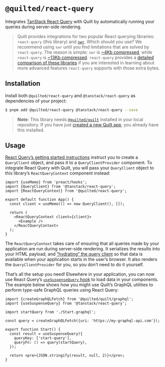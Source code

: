# `@quilted/react-query`

Integrates [TanStack React Query](https://tanstack.com/query/v4) with Quilt by automatically running your queries during server-side rendering.

> Quilt provides integrations for two popular React querying libraries: `react-query` (this library) and [`swr`](../swr). Which should you use? We recommend using `swr` until you find limitations that are solved by `react-query`. The reason is simple: `swr` is [~4Kb compressed](https://bundlephobia.com/package/swr), while `react-query` is [~13Kb compressed](https://bundlephobia.com/package/react-query@3.35.0). `react-query` provides a [detailed comparison of these libraries](https://tanstack.com/query/v4/docs/comparison) if you are interested in learning about more advanced features `react-query` supports with those extra bytes.

## Installation

Install both `@quilted/react-query` and `@tanstack/react-query` as dependencies of your project:

```bash
$ pnpm add @quilted/react-query @tanstack/react-query --save
```

> **Note:** This library needs [`@quilted/quilt`](../../packages/quilt) installed in your local repository. If you have just [created a new Quilt app](../../documentation/getting-started.md), you already have this installed.

## Usage

[React Query’s getting started instructions](https://tanstack.com/query/v4/docs/quick-start) instruct you to create a `QueryClient` object, and pass it to a `QueryClientProvider` component. To integrate React Query with Quilt, you will pass your `QueryClient` object to this library’s `ReactQueryContext` component instead:

```tsx
import {useMemo} from 'preact/hooks';
import {QueryClient} from '@tanstack/react-query';
import {ReactQueryContext} from '@quilted/react-query';

export default function App() {
  const client = useMemo(() => new QueryClient(), []);

  return (
    <ReactQueryContext client={client}>
      <Example />
    </ReactQueryContext>
  );
}
```

The `ReactQueryContext` takes care of ensuring that all queries made by your application are run during server-side rendering. It serializes the results into your HTML payload, and [“hydrating” the query client](https://tanstack.com/query/v4/docs/reference/hydration) so that data is available when your application starts in the user’s browser. It also renders the `QueryClientProvider` for you, so you don’t need to do it yourself.

That’s all the setup you need! Elsewhere in your application, you can now use React Query’s [`useSuspenseQuery` hook](https://tanstack.com/query/v4/docs/reference/useSuspenseQuery) to load data in your components. The example below shows how you might use Quilt’s GraphQL utilities to perform type-safe GraphQL queries using React Query:

```tsx
import {createGraphQLFetch} from '@quilted/quilt/graphql';
import {useSuspenseQuery} from '@tanstack/react-query';

import startQuery from './Start.graphql';

const query = createGraphQLFetch({uri: 'https://my-graphql-api.com'});

export function Start() {
  const result = useSuspenseQuery({
    queryKey: ['start-query'],
    queryFn: () => query(startQuery),
  });

  return <pre>{JSON.stringify(result, null, 2)}</pre>;
}
```
